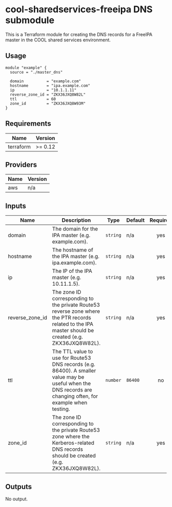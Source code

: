 # cool-sharedservices-freeipa DNS submodule #

This is a Terraform module for creating the DNS records for a FreeIPA
master in the COOL shared services environment.

## Usage ##

```hcl
module "example" {
  source = "./master_dns"

  domain          = "example.com"
  hostname        = "ipa.example.com"
  ip              = "10.1.1.11"
  reverse_zone_id = "ZKX36JXQ8W82L"
  ttl             = 60
  zone_id         = "ZKX36JXQ8W93M"
}
```

## Requirements ##

| Name | Version |
|------|---------|
| terraform | >= 0.12 |

## Providers ##

| Name | Version |
|------|---------|
| aws | n/a |

## Inputs ##

| Name | Description | Type | Default | Required |
|------|-------------|------|---------|:--------:|
| domain | The domain for the IPA master (e.g. example.com). | `string` | n/a | yes |
| hostname | The hostname of the IPA master (e.g. ipa.example.com). | `string` | n/a | yes |
| ip | The IP of the IPA master (e.g. 10.11.1.5). | `string` | n/a | yes |
| reverse_zone_id | The zone ID corresponding to the private Route53 reverse zone where the PTR records related to the IPA master should be created (e.g. ZKX36JXQ8W82L). | `string` | n/a | yes |
| ttl | The TTL value to use for Route53 DNS records (e.g. 86400).  A smaller value may be useful when the DNS records are changing often, for example when testing. | `number` | `86400` | no |
| zone_id | The zone ID corresponding to the private Route53 zone where the Kerberos-related DNS records should be created (e.g. ZKX36JXQ8W82L). | `string` | n/a | yes |

## Outputs ##

No output.

